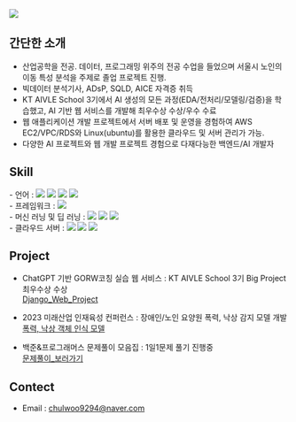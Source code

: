 <img src="https://capsule-render.vercel.app/api?type=waving&color=gradient&height=200&section=header&text=Welcome%20%to%20%KCW's_GitHub!&fontSize=50&animation=fadeIn&fontAlignY=40&fontColor=#FFFFFF" />

## 간단한 소개

- 산업공학을 전공. 데이터, 프로그래밍 위주의 전공 수업을 들었으며 서울시 노인의 이동 특성 분석을 주제로 졸업 프로젝트 진행.
- 빅데이터 분석기사, ADsP, SQLD, AICE 자격증 취득
- KT AIVLE School 3기에서 AI 생성의 모든 과정(EDA/전처리/모델링/검증)을 학습했고, AI 기반 웹 서비스를 개발해 최우수상 수상/우수 수료
- 웹 애플리케이션 개발 프로젝트에서 서버 배포 및 운영을 경험하여 AWS EC2/VPC/RDS와 Linux(ubuntu)를 활용한 클라우드 및 서버 관리가 가능.
- 다양한 AI 프로젝트와 웹 개발 프로젝트 경험으로 다재다능한 백엔드/AI 개발자
  
## Skill  

<div>- 언어 :  
  	<img src="https://img.shields.io/badge/Python-3776AB?style=flat&logo=Python&logoColor=white" />
	<img src="https://img.shields.io/badge/HTML5-E34F26?style=flat&logo=HTML5&logoColor=white" />
  	<img src="https://img.shields.io/badge/JavaScript-F7DF1E?style=flat&logo=JavaScript&logoColor=white" />
  	<img src="https://img.shields.io/badge/CSS3-1572B6?style=flat&logo=CSS3&logoColor=white" />
</div>
<div>- 프레임워크 :  
	<img src="https://img.shields.io/badge/Django-902e20?style=flat&logo=Django&logoColor=white" />
</div>
<div>- 머신 러닝 및 딥 러닝 :  
	<img src="https://img.shields.io/badge/TensorFlow-FF6F00?Fstyle=flat&logo=TensorFlow&logoColor=white" />
  	<img src="https://img.shields.io/badge/Keras-D00000?style=flat&logo=Keras&logoColor=white">
  	<img src="https://img.shields.io/badge/scikitlearn-F7931E?style=flat&logo=scikitlearn&logoColor=white" />
</div>
<div>- 클라우드 서버 :  
	<img src="https://img.shields.io/badge/AWS-232f3e?Fstyle=flat&logo=amazonaws&logoColor=white" />
  	<img src="https://img.shields.io/badge/Amazon_EC2-FF9900?style=flat&logo=amazonec2&logoColor=white" />
  	<img src="https://img.shields.io/badge/Amazon_VPC-E73D2f?style=flat&logo=VPC&logoColor=white" />
</div>

## Project
    
- ChatGPT 기반 GORW코칭 실습 웹 서비스 : KT AIVLE School 3기 Big Project 최우수상 수상  
  [Django_Web_Project](https://github.com/KCW9294/web-application-project.git)  
    
- 2023 미래산업 인재육성 컨퍼런스 : 장애인/노인 요양원 폭력, 낙상 감지 모델 개발             
  [폭력, 낙상 객체 인식 모델](https://github.com/KCW9294/Object-detection-model.git)    
      
- 백준&프로그래머스 문제풀이 모음집 : 1일1문제 풀기 진행중              
  [문제풀이_보러가기](https://github.com/KCW9294/Algorithm.git)    

  
## Contect  

- Email : chulwoo9294@naver.com  
